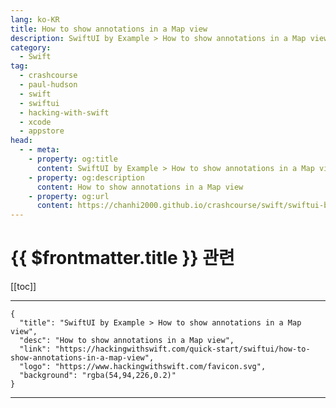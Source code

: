 ```yaml
---
lang: ko-KR
title: How to show annotations in a Map view
description: SwiftUI by Example > How to show annotations in a Map view
category:
  - Swift
tag: 
  - crashcourse
  - paul-hudson
  - swift
  - swiftui
  - hacking-with-swift
  - xcode
  - appstore
head:
  - - meta:
    - property: og:title
      content: SwiftUI by Example > How to show annotations in a Map view
    - property: og:description
      content: How to show annotations in a Map view
    - property: og:url
      content: https://chanhi2000.github.io/crashcourse/swift/swiftui-by-example/06-user-interface-controls/how-to-show-annotations-in-a-map-view.html
---
```


# {{ $frontmatter.title }} 관련

[[toc]]

---

```component VPCard
{
  "title": "SwiftUI by Example > How to show annotations in a Map view",
  "desc": "How to show annotations in a Map view",
  "link": "https://hackingwithswift.com/quick-start/swiftui/how-to-show-annotations-in-a-map-view",
  "logo": "https://www.hackingwithswift.com/favicon.svg",
  "background": "rgba(54,94,226,0.2)"
}
```

---

<TagLinks />